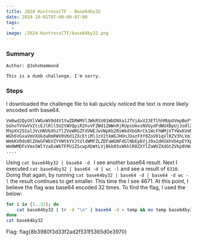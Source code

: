 ```yaml
---
title: 2024 HuntressCTF - Base64by32
date: 2024-10-01T07:00:00-07:00
tags:
  - 
image: /2024-HuntressCTF/base64by32.png
---
```


### Summary
```
Author: @JohnHammond

This is a dumb challenge. I'm sorry.
```

### Steps

I downloaded the challenge file to kali quickly noticed the text is more likely encoded with base64.  

```    
Vm0wd2QyUXlVWGxWV0d4V1YwZDRWMVl3WkRSV01WbDNXa1JTVjAxV2JETlhhMUpUVmpBeFYySkVU
bGhoTVVwVVZtcEJlRll5U2tWVQpiR2hvVFZWd1ZWWnRjRUpsUmxsNVUydFdWUXBpUjJodlZGWldk
MVpXV25SalJVcHNVbXhzTlZVeWRGZFdVWEJwVWpKb2RsWkdXbGRrCk1WcFhWMjVTYWxKVmNITlZi
WGh6VGxaVmVXUkdaRmRWV0VKd1ZXcEtiMlJzV2tkWGJHUnJDazFXY0ZoV01qVlRZV3hLVm1OSVRs
WmkKV0doNlZHeGFWbVZYVWtkYVJtUldWMFZLZDFaWGNFdGlNbEp6VjJ0a1dHSkhVbkpEYXpGWFkw
Wm9WMDFxVmxSWlYzaExWbTFPU1ZScwpXbWtLVjBkb05sWkhlR0ZXYlZaWVZXdGtZVkp0VWxkV01G
....
```

Using `cat base64by32 | base64 -d ` I see another base64 result.  Next I executed `cat base64by32 | base64 -d | wc -l` and see a result of `6310`.  Doing that again, by running `cat base64by32 | base64 -d | base64 -d wc -l` the result continues to get smaller.  This time the I see 4671. At this point, I believe the flag was base64 encoded 32 times.  To find the flag, I used the below:
```bash
for i in {1..32}; do
    cat base64by32 | tr -d "\n" | base64 -d > temp && mv temp base64by32
done
cat base64by32
```

Flag: flag{8b3980f3d33f2ad2f531f5365d0e3970}

